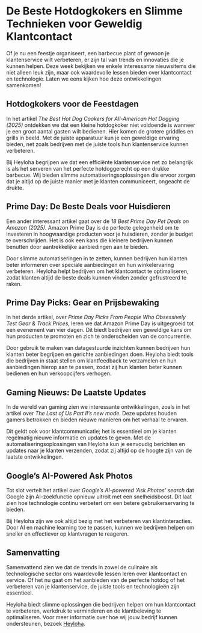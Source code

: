 # De Beste Hotdogkokers en Slimme Technieken voor Geweldig Klantcontact

Of je nu een feestje organiseert, een barbecue plant of gewoon je klantenservice wilt verbeteren, er zijn tal van trends en innovaties die je kunnen helpen. Deze week bekijken we enkele interessante nieuwsitems die niet alleen leuk zijn, maar ook waardevolle lessen bieden over klantcontact en technologie. Laten we eens kijken hoe deze ontwikkelingen samenkomen!  

## Hotdogkokers voor de Feestdagen

In het artikel *The Best Hot Dog Cookers for All-American Hot Dogging (2025)* ontdekken we dat een kleine hotdogkoker niet voldoende is wanneer je een groot aantal gasten wilt bedienen. Hier komen de grotere griddles en grills in beeld. Met de juiste apparatuur kun je een geweldige ervaring bieden, net zoals bedrijven met de juiste tools hun klantenservice kunnen verbeteren.  

Bij Heyloha begrijpen we dat een efficiënte klantenservice net zo belangrijk is als het serveren van het perfecte hotdoggerecht op een drukke barbecue. Wij bieden slimme automatiseringsoplossingen die ervoor zorgen dat je altijd op de juiste manier met je klanten communiceert, ongeacht de drukte.  

## Prime Day: De Beste Deals voor Huisdieren

Een ander interessant artikel gaat over de *18 Best Prime Day Pet Deals on Amazon (2025)*. Amazon Prime Day is de perfecte gelegenheid om te investeren in hoogwaardige producten voor je huisdieren, zonder je budget te overschrijden. Het is ook een kans die kleinere bedrijven kunnen benutten door aantrekkelijke aanbiedingen aan te bieden.  

Door slimme automatiseringen in te zetten, kunnen bedrijven hun klanten beter informeren over speciale aanbiedingen en hun winkelervaring verbeteren. Heyloha helpt bedrijven om het klantcontact te optimaliseren, zodat klanten altijd de beste deals kunnen vinden zonder gefrustreerd te raken.  

## Prime Day Picks: Gear en Prijsbewaking

In het derde artikel, over *Prime Day Picks From People Who Obsessively Test Gear & Track Prices*, leren we dat Amazon Prime Day is uitgegroeid tot een evenement van vier dagen. Dit biedt bedrijven een geweldige kans om hun producten te promoten en zich te onderscheiden van de concurrentie.  

Door gebruik te maken van datagestuurde inzichten kunnen bedrijven hun klanten beter begrijpen en gerichte aanbiedingen doen. Heyloha biedt tools die bedrijven in staat stellen om klantfeedback te verzamelen en hun aanbiedingen hierop aan te passen, zodat zij hun klanten beter kunnen bedienen en hun verkoopcijfers verhogen.  

## Gaming Nieuws: De Laatste Updates

In de wereld van gaming zien we interessante ontwikkelingen, zoals in het artikel over *The Last of Us Part II’s new mode*. Deze updates houden gamers betrokken en bieden nieuwe manieren om het verhaal te ervaren.  

Dit geldt ook voor klantcommunicatie; het is essentieel om je klanten regelmatig nieuwe informatie en updates te geven. Met de automatiseringsoplossingen van Heyloha kun je eenvoudig berichten en updates naar je klanten verzenden, zodat zij altijd op de hoogte zijn van de laatste ontwikkelingen.  

## Google’s AI-Powered Ask Photos

Tot slot vertelt het artikel over *Google’s AI-powered ‘Ask Photos’ search* dat Google zijn AI-zoekfunctie opnieuw uitrolt met een snelheidsboost. Dit laat zien hoe technologie continu verbetert om een betere gebruikerservaring te bieden.  

Bij Heyloha zijn we ook altijd bezig met het verbeteren van klantinteracties. Door AI en machine learning toe te passen, kunnen we bedrijven helpen om sneller en effectiever op klantvragen te reageren.  

## Samenvatting

Samenvattend zien we dat de trends in zowel de culinaire als technologische sector ons waardevolle lessen leren over klantcontact en service. Of het nu gaat om het aanbieden van de perfecte hotdog of het verbeteren van je klantenservice, de juiste tools en technologieën zijn essentieel.  

Heyloha biedt slimme oplossingen die bedrijven helpen om hun klantcontact te verbeteren, werkdruk te verminderen en de klantbeleving te optimaliseren. Voor meer informatie over hoe wij jouw bedrijf kunnen ondersteunen, bezoek [Heyloha](https://heyloha.ai).